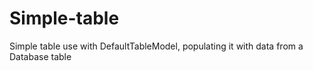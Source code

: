 # Simple-table
Simple table use with DefaultTableModel, populating it with data from a Database table
